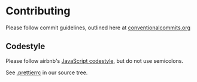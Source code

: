 # Contributing

Please follow commit guidelines, outlined here at [conventionalcommits.org](https://www.conventionalcommits.org/en/v1.0.0/)

## Codestyle

Please follow airbnb's [JavaScript codestyle](https://github.com/airbnb/javascript), but do not use semicolons.

See [.prettierrc](/.prettierrc) in our source tree.
